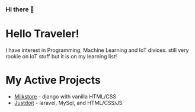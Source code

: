 ### Hi there 👋

<!--
**chawza/chawza** is a ✨ _special_ ✨ repository because its `README.md` (this file) appears on your GitHub profile.

Here are some ideas to get you started:

- 🔭 I’m currently working on ...
- 🌱 I’m currently learning ...
- 👯 I’m looking to collaborate on ...
- 🤔 I’m looking for help with ...
- 💬 Ask me about ...
- 📫 How to reach me: ...
- 😄 Pronouns: ...
- ⚡ Fun fact: ...
-->
# Hello Traveler!
I have interest in Programming, Machine Learning and IoT divices.
still very rookie on IoT stuff but it is on my learning list!

# My Active Projects
* [Milkstore](https://github.com/chawza/milkstore) - django with vanilla HTML/CSS
* [Justdoit](https://github.com/chawza/justdoit) - laravel, MySql, and HTML/CSS/JS

